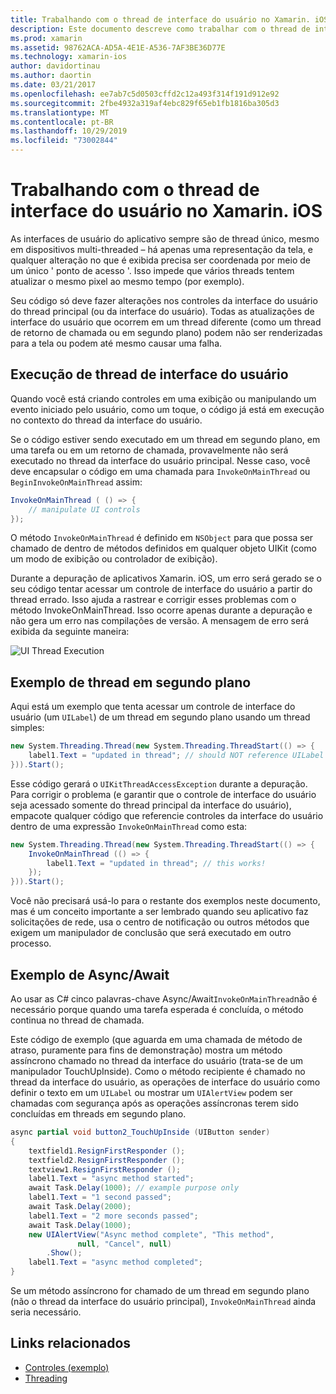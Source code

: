 ```yaml
---
title: Trabalhando com o thread de interface do usuário no Xamarin. iOS
description: Este documento descreve como trabalhar com o thread de interface do usuário no Xamarin. iOS. Ele aborda a execução de thread de interface do usuário, fornece um exemplo de thread em segundo plano e examina Async/Await.
ms.prod: xamarin
ms.assetid: 98762ACA-AD5A-4E1E-A536-7AF3BE36D77E
ms.technology: xamarin-ios
author: davidortinau
ms.author: daortin
ms.date: 03/21/2017
ms.openlocfilehash: ee7ab7c5d0503cffd2c12a493f314f191d912e92
ms.sourcegitcommit: 2fbe4932a319af4ebc829f65eb1fb1816ba305d3
ms.translationtype: MT
ms.contentlocale: pt-BR
ms.lasthandoff: 10/29/2019
ms.locfileid: "73002844"
---
```

# <a name="working-with-the-ui-thread-in-xamarinios"></a>Trabalhando com o thread de interface do usuário no Xamarin. iOS

As interfaces de usuário do aplicativo sempre são de thread único, mesmo em dispositivos multi-threaded – há apenas uma representação da tela, e qualquer alteração no que é exibida precisa ser coordenada por meio de um único ' ponto de acesso '. Isso impede que vários threads tentem atualizar o mesmo pixel ao mesmo tempo (por exemplo).

Seu código só deve fazer alterações nos controles da interface do usuário do thread principal (ou da interface do usuário). Todas as atualizações de interface do usuário que ocorrem em um thread diferente (como um thread de retorno de chamada ou em segundo plano) podem não ser renderizadas para a tela ou podem até mesmo causar uma falha.

## <a name="ui-thread-execution"></a>Execução de thread de interface do usuário

Quando você está criando controles em uma exibição ou manipulando um evento iniciado pelo usuário, como um toque, o código já está em execução no contexto do thread da interface do usuário.

Se o código estiver sendo executado em um thread em segundo plano, em uma tarefa ou em um retorno de chamada, provavelmente não será executado no thread da interface do usuário principal. Nesse caso, você deve encapsular o código em uma chamada para `InvokeOnMainThread` ou `BeginInvokeOnMainThread` assim:

```csharp
InvokeOnMainThread ( () => {
    // manipulate UI controls
});
```

O método `InvokeOnMainThread` é definido em `NSObject` para que possa ser chamado de dentro de métodos definidos em qualquer objeto UIKit (como um modo de exibição ou controlador de exibição).

Durante a depuração de aplicativos Xamarin. iOS, um erro será gerado se o seu código tentar acessar um controle de interface do usuário a partir do thread errado. Isso ajuda a rastrear e corrigir esses problemas com o método InvokeOnMainThread. Isso ocorre apenas durante a depuração e não gera um erro nas compilações de versão. A mensagem de erro será exibida da seguinte maneira:

 ![](ui-thread-images/image10.png "UI Thread Execution")

 <a name="Background_Thread_Example" />

## <a name="background-thread-example"></a>Exemplo de thread em segundo plano

Aqui está um exemplo que tenta acessar um controle de interface do usuário (um `UILabel`) de um thread em segundo plano usando um thread simples:

```csharp
new System.Threading.Thread(new System.Threading.ThreadStart(() => {
    label1.Text = "updated in thread"; // should NOT reference UILabel on background thread!
})).Start();
```

Esse código gerará o `UIKitThreadAccessException` durante a depuração. Para corrigir o problema (e garantir que o controle de interface do usuário seja acessado somente do thread principal da interface do usuário), empacote qualquer código que referencie controles da interface do usuário dentro de uma expressão `InvokeOnMainThread` como esta:

```csharp
new System.Threading.Thread(new System.Threading.ThreadStart(() => {
    InvokeOnMainThread (() => {
        label1.Text = "updated in thread"; // this works!
    });
})).Start();
```

Você não precisará usá-lo para o restante dos exemplos neste documento, mas é um conceito importante a ser lembrado quando seu aplicativo faz solicitações de rede, usa o centro de notificação ou outros métodos que exigem um manipulador de conclusão que será executado em outro processo.

 <a name="Async_Await_Example" />

## <a name="asyncawait-example"></a>Exemplo de Async/Await

Ao usar as C# cinco palavras-chave Async/Await`InvokeOnMainThread`não é necessário porque quando uma tarefa esperada é concluída, o método continua no thread de chamada.

Este código de exemplo (que aguarda em uma chamada de método de atraso, puramente para fins de demonstração) mostra um método assíncrono chamado no thread da interface do usuário (trata-se de um manipulador TouchUpInside). Como o método recipiente é chamado no thread da interface do usuário, as operações de interface do usuário como definir o texto em um `UILabel` ou mostrar um `UIAlertView` podem ser chamadas com segurança após as operações assíncronas terem sido concluídas em threads em segundo plano.

```csharp
async partial void button2_TouchUpInside (UIButton sender)
{
    textfield1.ResignFirstResponder ();
    textfield2.ResignFirstResponder ();
    textview1.ResignFirstResponder ();
    label1.Text = "async method started";
    await Task.Delay(1000); // example purpose only
    label1.Text = "1 second passed";
    await Task.Delay(2000);
    label1.Text = "2 more seconds passed";
    await Task.Delay(1000);
    new UIAlertView("Async method complete", "This method", 
               null, "Cancel", null)
        .Show();
    label1.Text = "async method completed";
}
```

Se um método assíncrono for chamado de um thread em segundo plano (não o thread da interface do usuário principal), `InvokeOnMainThread` ainda seria necessário.

## <a name="related-links"></a>Links relacionados

- [Controles (exemplo)](https://docs.microsoft.com/samples/xamarin/ios-samples/controls)
- [Threading](~/ios/app-fundamentals/threading.md)
